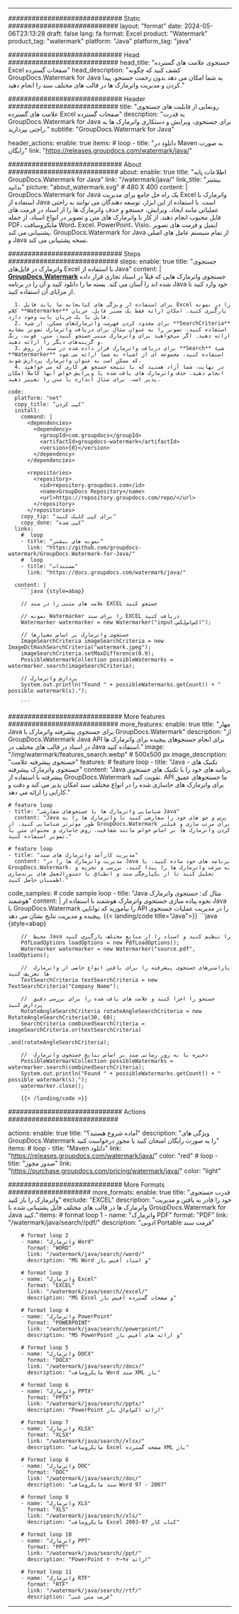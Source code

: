 
---
############################# Static ############################
layout: "format"
date:  2024-05-06T23:13:28
draft: false
lang: fa
format: Excel
product: "Watermark"
product_tag: "watermark"
platform: "Java"
platform_tag: "java"

############################# Head ############################
head_title: "جستجوی علامت های گسترده Excel صفحات گسترده"
head_description: "کشف کنید که چگونه GroupDocs.Watermark for Java به شما امکان می دهد بدون زحمت جستجو، پیدا کردن و مدیریت واترمارک ها در قالب های مختلف سند را انجام دهید."

############################# Header ############################
title: "رونمایی از قابلیت های جستجوی علامت های گسترده Excel صفحات گسترده" 
description: "به قدرت GroupDocs.Watermark for Java برای جستجوی، ویرایش و دستکاری واترمارک ها به راحتی بپردازید."
subtitle: "GroupDocs.Watermark for Java" 

header_actions:
  enable: true
  items:
    #  loop
    - title: "دانلود در Maven به صورت رایگان"
      link: "https://releases.groupdocs.com/watermark/java/"
      
############################# About ############################
about:
    enable: true
    title: "اطلاعات پایه GroupDocs.Watermark for Java"
    link: "/watermark/java/"
    link_title: "بیشتر بدانید"
    picture: "about_watermark.svg" # 480 X 400
    content: |
       GroupDocs.Watermark for Java یک راه حل جامع برای مدیریت Excel واترمارک با استفاده از Java است. با استفاده از این ابزار، توسعه دهندگان می توانند به راحتی عملیاتی مانند ایجاد، ویرایش، جستجو و حذف واترمارک ها را از اسناد در فرمت های فایل محبوب انجام دهند. از کار با واترمارک های متن و تصویر در انواع اسناد، از جمله PDF، مایکروسافت Word، Excel، PowerPoint، Visio، ایمیل و فرمت های تصویر پشتیبانی می کند. GroupDocs.Watermark for Java از تمام سیستم عامل های اصلی و Java نسخه پشتیبانی می کند.

############################# Steps ############################
steps:
    enable: true
    title: "جستجوی واترمارک در فایل‌های Excel با استفاده از Java"
    content: |
      **[GroupDocs.Watermark](https://products.groupdocs.com/watermark/java/)** جستجوی واترمارک هایی که قبلاً در اسناد تجاری قرار داده شده اند را آسان می کند. بسته ما را دانلود کنید و آن را در برنامه Java خود وارد کنید تا از مزایای آن استفاده کنید.
      
      1. برای استفاده از ویژگی های کتابخانه ما باید فایل Excel را در نمونه کلاس **Watermarker** بارگیری کنید. امکان ارائه فقط یک مسیر فایل، جریان فایل یا یک جریان بایت وجود دارد.
      2. برای محدود کردن فهرست واترمارک‌های ممکن، از شیء **SearchCriteria** استفاده کنید. تصویر را به عنوان مثال برای دریافت واترمارک تصویر مشابه ارائه دهید. اگر می‌خواهید برای واترمارک متنی جستجو کنید، متن، فونت، رنگ و گزینه‌های دیگر را ارائه دهید.
      3. برای دریافت واترمارک قرار داده شده در سند از روش **Search** شیء **Watermarker** استفاده کنید. مجموعه ای از اشیاء به شما ارائه می شود که ممکن است به عنوان واترمارک پردازش شوند.
      4. در نهایت، شما آزاد هستید که با نتیجه جستجو هر کاری که می خواهید انجام دهید. حذف واترمارک های یافت شده یا ویرایش خواص آنها کاملاً امکان پذیر است. برای مثال اندازه یا متن را تغییر دهید.
   
    code:
      platform: "net"
      copy_title: "کپی کردن"
      install:
        command: |
          <dependencies>
            <dependency>
              <groupId>com.groupdocs</groupId>
              <artifactId>groupdocs-watermark</artifactId>
              <version>{0}</version>
            </dependency>
          </dependencies>

          <repositories>
            <repository>
              <id>repository.groupdocs.com</id>
              <name>GroupDocs Repository</name>
              <url>https://repository.groupdocs.com/repo/</url>
            </repository>
          </repositories>
        copy_tip: "برای کپی کلیک کنید"
        copy_done: "کپی شده"
      links:
        #  loop
        - title: "نمونه های بیشتر"
          link: "https://github.com/groupdocs-watermark/GroupDocs.Watermark-for-Java/"
        #  loop
        - title: "مستندات"
          link: "https://docs.groupdocs.com/watermark/java/"
          
      content: |
        ```java {style=abap}

        // علامت های متنی را در سند EXCEL جستجو کنید

        // نمونه Watermarker را برای سند EXCEL دریافت کنید
        Watermarker watermarker = new Watermarker("input.اکس‌اس‌لکس");

        // جستجوی واترمارک بر اساس معیارها
        ImageSearchCriteria imageSearchCriteria = new ImageDctHashSearchCriteria("watermark.jpeg");
        imageSearchCriteria.setMaxDifference(0.9);
        PossibleWatermarkCollection possibleWatermarks = watermarker.search(imageSearchCriteria);

        // پردازش واترمارک
        System.out.println("Found " + possibleWatermarks.getCount() + " possible watermark(s).");
        
        ```   
        
############################# More features ############################
more_features:
  enable: true
  title: "مهار Java برای جستجوی پیشرفته واترمارک با GroupDocs.Watermark"
  description: "از GroupDocs.Watermark Java API برای انجام جستجوهای پیچیده برای واترمارک ها در اسناد در قالب های مختلف در Java استفاده کنید."
  image: "/img/watermark/features_search.webp" # 500x500 px
  image_description: "جستجوی پیشرفته علامت"
  features:
    # feature loop
    - title: "Java - تکنیک های جستجوی واترمارک پیشرفته"
      content: "Java برنامه های خود را با تکنیک های جستجوی پیشرفته با استفاده از GroupDocs.Watermark تقویت کنید. API ما جستجوهای عمیق برای واترمارک های جاسازی شده را در انواع مختلف سند امکان پذیر می کند و دقت و کارایی را ارائه می دهد."

    # feature loop
    - title: "شناسایی واترمارک ها با جستجوهای سفارشی Java"
      content: "Java پرس و جو های خود را سفارشی کنید تا واترمارک ها را به طور موثرتر شناسایی کنید. از GroupDocs.Watermark برای مرتب سازی و فیلتر کردن واترمارک ها بر اساس خواص مانند شفافیت، روش جاسازی و محتوای متن یا تصویر استفاده کنید."

    # feature loop
    - title: "مدیریت کارآمد واترمارک های سند"
      content: "مدیریت واترمارک ها را در Java برنامه های خود ساده کنید. با GroupDocs.Watermark، به سرعت واترمارک ها را پیدا کنید، بررسی و تجزیه و تحلیل کنید تا از یکپارچگی سند و انطباق با دستورالعمل های برندسازی اطمینان حاصل کنید."
      
  code_samples:
    # code sample loop
    - title: "Java مثال کد: جستجوی واترمارک هوشمند"
      content: |
        نحوه پیاده سازی جستجوی واترمارک هوشمند با استفاده از Java با GroupDocs.Watermark را بیاموزید که توانایی API را در مدیریت عملیات جستجوی پیچیده و مدیریت نتایج نشان می دهد.
        {{< landing/code title="Java">}}
        ```java {style=abap}
        
        //  محیط Java را تنظیم کنید و اسناد را از منابع مختلف بارگیری کنید
        PdfLoadOptions loadOptions = new PdfLoadOptions();
        Watermarker watermarker = new Watermarker("source.pdf", loadOptions);

        //  پارامترهای جستجوی پیشرفته را برای یافتن انواع خاصی از واترمارک ها تعریف کنید
        TextSearchCriteria textSearchCriteria = new TextSearchCriteria("Company Name");

        //  جستجو را اجرا کنید و علامت های یافت شده را برای بررسی دقیق پردازش کنید
        RotateAngleSearchCriteria rotateAngleSearchCriteria = new RotateAngleSearchCriteria(30, 60);
        SearchCriteria combinedSearchCriteria = imageSearchCriteria.or(textSearchCriteria)
                                                                   .and(rotateAngleSearchCriteria);

        //  ذخیره یا به روز رسانی سند بر اساس نتایج جستجوی واترمارک
        PossibleWatermarkCollection possibleWatermarks = watermarker.search(combinedSearchCriteria);
        System.out.println("Found " + possibleWatermarks.getCount() + " possible watermark(s).");
        watermarker.close();
        ```
        {{< /landing/code >}}


############################# Actions ############################

actions:
  enable: true
  title: "آماده شروع هستید؟"
  description: "ویژگی های GroupDocs.Watermark را به صورت رایگان امتحان کنید یا مجوز درخواست کنید"
  items:
    #  loop
    - title: "Maven دانلود"
      link: "https://releases.groupdocs.com/watermark/java/"
      color: "red"
        #  loop
    - title: "صدور مجوز"
      link: "https://purchase.groupdocs.com/pricing/watermark/java/"
      color: "light"


############################# More Formats #####################
more_formats:
    enable: true
    title: "قدرت جستجوی واترمارک را باز کنید"
    exclude: "EXCEL"
    description: "خود را قادر به یافتن و مدیریت واترمارک ها در قالب های مختلف فایل پشتیبانی شده با GroupDocs.Watermark for Java کنید."
    items: 
        # format loop 1
        - name: "واترمارک PDF"
          format: "PDF"
          link: "/watermark/java/search//pdf/"
          description: "ادوبی Portable فرمت سند"

        # format loop 2
        - name: "واترمارک Word"
          format: "WORD"
          link: "/watermark/java/search//word/"
          description: "MS Word و اسناد آفیس باز"
          
        # format loop 3
        - name: "واترمارک Excel"
          format: "EXCEL"
          link: "/watermark/java/search//excel/"
          description: "MS Excel و صفحات گسترده آفیس باز"

        # format loop 4
        - name: "واترمارک PowerPoint"
          format: "POWERPOINT"
          link: "/watermark/java/search//powerpoint/"
          description: "MS PowerPoint و ارائه های آفیس باز"

        # format loop 5
        - name: "واترمارک DOCX"
          format: "DOCX"
          link: "/watermark/java/search//docx/"
          description: "مایکروسافت Word سند XML باز"
          
        # format loop 6
        - name: "واترمارک PPTX"
          format: "PPTX"
          link: "/watermark/java/search//pptx/"
          description: "PowerPoint ارائه اکس‌ام‌ال باز"
          
        # format loop 7
        - name: "واترمارک XLSX"
          format: "XLSX"
          link: "/watermark/java/search//xlsx/"
          description: "مایکروسافت Excel صفحه گسترده XML باز"

        # format loop 8
        - name: "واترمارک DOC"
          format: "DOC"
          link: "/watermark/java/search//doc/"
          description: "سند مایکروسافت Word 97 - 2007"

        # format loop 9
        - name: "واترمارک XLS"
          format: "XLS"
          link: "/watermark/java/search//xls/"
          description: "مایکروسافت Excel کتاب کار 97-2003"

        # format loop 10
        - name: "واترمارک PPT"
          format: "PPT"
          link: "/watermark/java/search//ppt/"
          description: "PowerPoint ارائه ۹۷—۲۰۰۳"

        # format loop 11
        - name: "واترمارک RTF"
          format: "RTF"
          link: "/watermark/java/search//rtf/"
          description: "فرمت متن غنی"

---